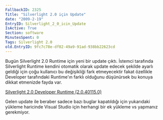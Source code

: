 ```yaml
---
FallbackID: 2325
Title: "Silverlight 2.0 için Update"
date: "2009-2-19"
EntryID: Silverlight_2_0_icin_Update
IsActive: True
Section: software
MinutesSpent: 0
Tags: Silverlight 2.0
old.EntryID: 9fc7c78e-df02-49a9-91ad-938bb22623cd
---
```

Bugün Silverlight 2.0 Runtime için yeni bir update çıktı. İstemci
tarafında Silverlight Runtime kendini otomatik olarak update edecek
şekilde ayarlı geldiği için çoğu kullanıcı bu değişikliği fark
etmeyecektir fakat özellikle Developer tarafındaki Runtime'ın farklı
olduğunu düşünürsek bu konuya dikkat etmenizde fayda var.

[Silverlight 2.0 Developer Runtime
(2.0.40115.0)](http://go.microsoft.com/fwlink/?LinkID=119972)

Gelen update ile beraber sadece bazı buglar kapatıldığı için yukarıdaki
yükleme haricinde Visual Studio için herhangi bir ek yükleme vs yapmanız
gerekmiyor.


